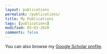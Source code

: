 ```yaml
---
layout: publications
permalink: /publications/
title: My Publications
tags: [publications]
modified: 05-03-2020
comments: false
---
```


You can also browse my <a href="http://scholar.google.com/citations?user=WnQjo4MAAAAJ" target="_blank">Google Scholar profile</a>.
